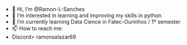 - 👋 Hi, I’m @Ramon-L-Sanches
- 👀 I’m interested in learning and improving my skills in python
- 🌱 I’m currently learning Data Cience in Fatec-Ourinhos / 1º semester 
- 📫 How to reach me:
- Discord> ramonsalazar69
